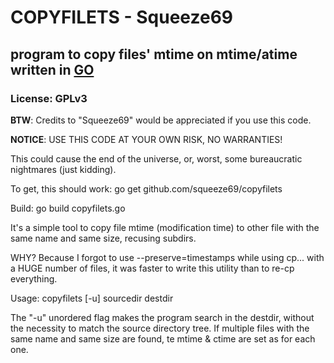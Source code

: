 # COPYFILETS - Squeeze69

## program to copy files' mtime on mtime/atime written in [GO](https://go.dev)

### License: GPLv3

**BTW**: Credits to "Squeeze69" would be appreciated if you use this code.

**NOTICE**: USE THIS CODE AT YOUR OWN RISK, NO WARRANTIES!

This could cause the end of the universe, or, worst, some bureaucratic nightmares (just kidding).

To get, this should work: go get github.com/squeeze69/copyfilets

Build: go build copyfilets.go

It's a simple tool to copy file mtime (modification time) to other file with the same name and same size, recusing subdirs.

WHY? Because I forgot to use --preserve=timestamps while using cp... with a HUGE number of files, it was faster to write this utility than to re-cp everything.

Usage: copyfilets [-u] sourcedir destdir

The "-u" unordered flag makes the program search in the destdir, without the necessity to match the source directory tree. If multiple files with the same name and same size are found, te mtime & ctime are set as for each one.
